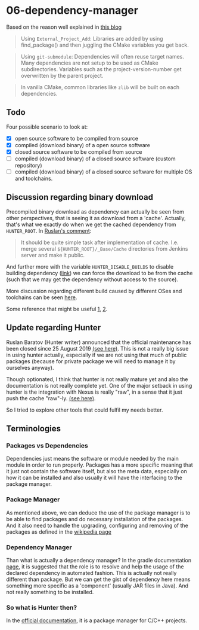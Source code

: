 # 06-dependency-manager

Based on the reason well explained in [this blog](https://geokon-gh.github.io/hunterintro.html)

> Using `External_Project_Add`: Libraries are added by using find_package() and then juggling the CMake variables you get back. 

> Using `git-submodule`: Dependencies will often reuse target names. Many dependencies are not setup to be used as CMake subdirectories. Variables such as the project-version-number get overwritten by the parent project.

> In vanilla CMake, common libraries like `zlib` will be built on each dependencies.

## Todo
Four possible scenario to look at:
- [x] open source software to be compiled from source
- [x] compiled (download binary) of a open source software
- [x] closed source software to be compiled from source
- [ ] compiled (download binary) of a closed source software (custom repository)
- [ ] compiled (download binary) of a closed source software for multiple OS and toolchains.

## Discussion regarding binary download

Precompiled binary download as dependency can actually be seen from other perspectives, that is seeing it as download from a 'cache'.
Actually, that's what we exactly do when we get the cached dependency from `HUNTER_ROOT`.
In [Ruslan's comment](https://github.com/ruslo/hunter/issues/75#issue-69407135):
> It should be quite simple task after implementation of cache. I.e. merge several `${HUNTER_ROOT}/_Base/Cache` directories from Jenkins server and make it public. 

And further more with the variable `HUNTER_DISABLE_BUILDS` to disable building dependency ([link](https://github.com/ruslo/hunter/issues/75#issuecomment-197248511)) we can force the download to be from the cache (such that we may get the dependency without access to the source).

More discussion regarding different build caused by different OSes and toolchains can be seen [here](https://github.com/ruslo/hunter/issues/296).

Some reference that might be useful [1](https://docs.hunter.sh/en/latest/user-guides/hunter-user.html?highlight=hunter_disable_builds#uploading-binaries), [2](https://docs.hunter.sh/en/latest/user-guides/hunter-user/nexus-cache-server.html).

## Update regarding Hunter
Ruslan Baratov (Hunter writer) announced that the official maintenance has been closed since 25 August 2019 [(see here)](https://github.com/ruslo/hunter/issues/1921#issuecomment-524624824). This is not a really big issue in using hunter actually, especially if we are not using that much of public packages (because for private package we will need to manage it by ourselves anyway).

Though optionated, I think that hunter is not really mature yet and also the documentation is not really complete yet. One of the major setback in using hunter is the integration with Nexus is really "raw", in a sense that it just push the cache "raw"-ly. [(see here)](https://docs.hunter.sh/en/latest/user-guides/hunter-user/nexus-cache-server.html?highlight=nexus).

So I tried to explore other tools that could fulfil my needs better.

## Terminologies
### Packages vs Dependencies
Dependencies just means the software or module needed by the main module in order to run properly. Packages has a more specific meaning that it just not contain the software itself, but also the meta data, especially on how it can be installed and also usually it will have the interfacing to the package manager.

### Package Manager
As mentioned above, we can deduce the use of the package manager is to be able to find packages and do necessary installation of the packages. And it also need to handle the upgrading, configuring and removing of the packages as defined in the [wikipedia page](https://en.wikipedia.org/wiki/Package_manager)

### Dependency Manager
Than what is actually a dependency manager? In the gradle documentation [page](https://docs.gradle.org/current/userguide/introduction_dependency_management.html#introduction_dependency_management), it is suggested that the role is to resolve and help the usage of the declared dependency in automated fashion. This is actually not really different than package. But we can get the gist of dependency here means something more specific as a 'component' (usually JAR files in Java). And not really something to be installed.

### So what is Hunter then?
In the [official documentation](https://docs.hunter.sh/en/latest/), it is a package manager for C/C++ projects.
